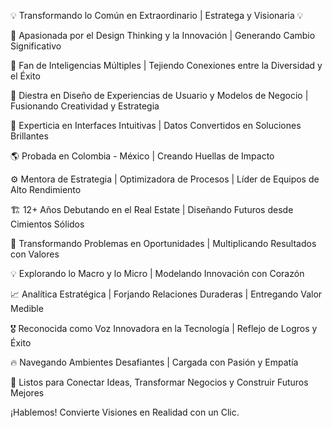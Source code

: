 💡 Transformando lo Común en Extraordinario | Estratega y Visionaria 💡

🚀 Apasionada por el Design Thinking y la Innovación | Generando Cambio Significativo

🎯 Fan de Inteligencias Múltiples | Tejiendo Conexiones entre la Diversidad y el Éxito

🎨 Diestra en Diseño de Experiencias de Usuario y Modelos de Negocio | Fusionando Creatividad y Estrategia

🔮 Experticia en Interfaces Intuitivas | Datos Convertidos en Soluciones Brillantes

🌎 Probada en Colombia - México | Creando Huellas de Impacto

⚙️ Mentora de Estrategia | Optimizadora de Procesos | Líder de Equipos de Alto Rendimiento

🏗️ 12+ Años Debutando en el Real Estate | Diseñando Futuros desde Cimientos Sólidos

🌈 Transformando Problemas en Oportunidades | Multiplicando Resultados con Valores

💡 Explorando lo Macro y lo Micro | Modelando Innovación con Corazón

📈 Analítica Estratégica | Forjando Relaciones Duraderas | Entregando Valor Medible

🎖️ Reconocida como Voz Innovadora en la Tecnología | Reflejo de Logros y Éxito

🔥 Navegando Ambientes Desafiantes | Cargada con Pasión y Empatía

💬 Listos para Conectar Ideas, Transformar Negocios y Construir Futuros Mejores

¡Hablemos! Convierte Visiones en Realidad con un Clic.

<!---
EvSanchezC/EvSanchezC is a ✨ special ✨ repository because its `README.md` (this file) appears on your GitHub profile.
You can click the Preview link to take a look at your changes.
--->
